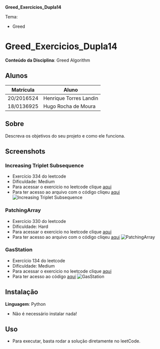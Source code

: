 **Greed_Exercicios_Dupla14** 

Tema:
 - Greed

# Greed_Exercicios_Dupla14

**Conteúdo da Disciplina**: Greed Algorithm

## Alunos
|Matrícula | Aluno |
| -- | -- |
| 20/2016524  |  Henrique Torres Landin |
| 18/0136925  |  Hugo Rocha de Moura |

## Sobre 
Descreva os objetivos do seu projeto e como ele funciona. 

## Screenshots
### Increasing Triplet Subsequence
- Exercício 334 do leetcode
- Dificuldade: Medium
- Para acessar o exercicio no leetcode clique [aqui](https://leetcode.com/problems/increasing-triplet-subsequence/)
- Para ter acesso ao arquivo com o código cliqeu [aqui](https://github.com/projeto-de-algoritmos/Greed_Exercicios_Dupla14/blob/master/exercicios/increasingTripletSubsequence.py)
![Increasing Triplet Subsequence](https://github.com/projeto-de-algoritmos/Greed_Exercicios_Dupla14/assets/102327244/18b42071-1409-4543-b728-0714c63994fa)

### PatchingArray
- Exercício 330 do leetcode
- Dificuldade: Hard
- Para acessar o exercicio no leetcode clique [aqui](https://leetcode.com/problems/patching-array/)
- Para ter acesso ao arquivo com o código cliqeu [aqui](https://github.com/projeto-de-algoritmos/Greed_Exercicios_Dupla14/blob/master/exercicios/patchingArray.py)
![PatchingArray](https://github.com/projeto-de-algoritmos/Greed_Exercicios_Dupla14/assets/102327244/109c85e1-3d2b-4956-b424-7723828718bc)

### GasStation
- Exercício 134 do leetcode
- Dificuldade: Medium
- Para acessar o exercicio no leetcode clique [aqui](https://leetcode.com/problems/gas-station/description/)
- Para ter acesso ao código [aqui](https://leetcode.com/problems/gas-station/submissions/959716574/)
![GasStation](https://github.com/projeto-de-algoritmos/Greed_Exercicios_Dupla14/blob/master/exercicios/ex03.png?raw=true)



## Instalação 
**Linguagem**: Python
- Não é necessário instalar nada!

## Uso 
- Para executar, basta rodar a solução diretamente no leetCode.
